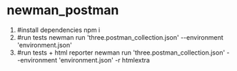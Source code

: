 # newman_postman

1. #install dependencies
npm i
2. #run tests
newman run 'three.postman_collection.json' --environment 'environment.json'
3. #run tests + html reporter
newman run 'three.postman_collection.json' --environment 'environment.json' -r htmlextra